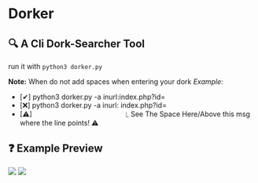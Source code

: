 # Dorker
## 🔍 A Cli Dork-Searcher Tool

run it with `python3 dorker.py`

**Note:** When do not add spaces when entering your dork
*Example:*
 - [✔] python3 dorker.py -a  inurl:index.php?id=
 - [❌] python3 dorker.py -a inurl: index.php?id=
 - [⚠]⠀⠀⠀⠀⠀⠀⠀⠀⠀⠀⠀⠀⠀⠀⠀⠀⠀⠀ ⎿ See The Space Here/Above this msg where the line points! ⚠


## ❓ Example Preview
<img src="https://github.com/abalesluke/dorker/blob/main/imgs/image.png?raw=true">

<img src="https://github.com/abalesluke/dorker/blob/main/imgs/image2.jpg?raw=true">
